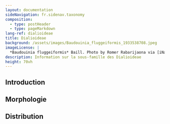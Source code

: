 ```yaml
---
layout: documentation
sideNavigation: fr.sidenav.taxonomy
composition:
  - type: postHeader
  - type: pageMarkdown
lang-ref: dialioideae
title: Dialioideae
background: /assets/images/Baudouinia_fluggeiformis_1933538708.jpeg
imageLicense: |
  *Baudouinia fluggeiformis* Baill. Photo by Romer Rabarijaona via [iNaturalist](https://www.gbif.org/occurrence/1933538708)
description: Information sur la sous-famille des Dialioideae
height: 70vh
---
```


## Introduction

## Morphologie

## Distribution